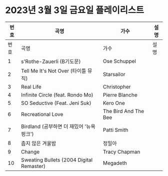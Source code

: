 # 2023년 3월 3일 금요일 플레이리스트

| 번호 | 곡명 | 가수 | 설명 |
|------|------|------|------|
| 번호 | 곡명 | 가수 | 설명 |
| 1 | s'Rothe-Zauerli (B기도문) | Ose Schuppel |  |
| 2 | Tell Me It's Not Over (타이틀 뮤직) | Starsailor |  |
| 3 | Real Life | Christopher |  |
| 4 | Infinite Circle (feat. Rondo Mo) | Pierre Blanche |  |
| 5 | SO Seductive (Feat. Jeni Suk) | Kero One |  |
| 6 | Recreational Love | The Bird And The Bee |  |
| 7 | Birdland (공부하면 더 재밌어 '뉴욕 펑크') | Patti Smith |  |
| 8 | 춥지 않은 겨울밤 | 정밀아 |  |
| 9 | Change | Tracy Chapman |  |
| 10 | Sweating Bullets (2004 Digital Remaster) | Megadeth |  |
